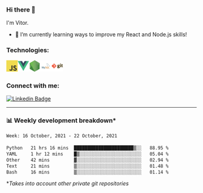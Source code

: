 ### Hi there 👋

I'm Vitor.

- 🌱 I’m currently learning ways to improve my React and Node.js skills!

### Technologies:
<img align="left" alt="Javascript" width="30px" src="https://raw.githubusercontent.com/github/explore/80688e429a7d4ef2fca1e82350fe8e3517d3494d/topics/javascript/javascript.png"/>
<img align="left" alt="VueJs" width="30px" src="https://raw.githubusercontent.com/github/explore/80688e429a7d4ef2fca1e82350fe8e3517d3494d/topics/vue/vue.png"/>
<img align="left" alt="Nodejs" width="30px" src="https://raw.githubusercontent.com/github/explore/80688e429a7d4ef2fca1e82350fe8e3517d3494d/topics/nodejs/nodejs.png" />
<img align="left" alt="Mysql" width="30px" src="https://raw.githubusercontent.com/github/explore/80688e429a7d4ef2fca1e82350fe8e3517d3494d/topics/mysql/mysql.png"/>
<img align="left" alt="Git" width="30px" src="https://raw.githubusercontent.com/github/explore/80688e429a7d4ef2fca1e82350fe8e3517d3494d/topics/git/git.png"/> 

<br /> <br />
### Connect with me:
[![Linkedin Badge](https://img.shields.io/badge/-LinkedIn-blue?style=flat-square&logo=Linkedin&logoColor=white&link=https://www.linkedin.com/in/felipefialho)](https://www.linkedin.com/in/vitorlc)

---

<!-- <p align="center"> <img src="https://komarev.com/ghpvc/?username=vitorlc&label=👀" alt="eitchtee" /> </p> -->
### :bar_chart: Weekly development breakdown*
<!--START_SECTION:waka-->
```text
Week: 16 October, 2021 - 22 October, 2021

Python   21 hrs 16 mins  ██████████████████████▒░░   88.95 % 
YAML     1 hr 12 mins    █▒░░░░░░░░░░░░░░░░░░░░░░░   05.04 % 
Other    42 mins         ▓░░░░░░░░░░░░░░░░░░░░░░░░   02.94 % 
Text     21 mins         ▒░░░░░░░░░░░░░░░░░░░░░░░░   01.48 % 
Bash     16 mins         ▒░░░░░░░░░░░░░░░░░░░░░░░░   01.14 % 
```
<!--END_SECTION:waka-->

**Takes into account other private git repositories*
